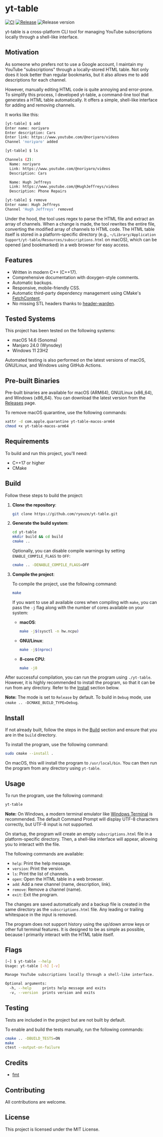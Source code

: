# yt-table

[![CI](https://github.com/ryouze/yt-table/actions/workflows/ci.yml/badge.svg)](https://github.com/ryouze/yt-table/actions/workflows/ci.yml)
[![Release](https://github.com/ryouze/yt-table/actions/workflows/release.yml/badge.svg)](https://github.com/ryouze/yt-table/actions/workflows/release.yml)
![Release version](https://img.shields.io/github/v/release/ryouze/yt-table)

yt-table is a cross-platform CLI tool for managing YouTube subscriptions locally through a shell-like interface.


## Motivation

As someone who prefers not to use a Google account, I maintain my YouTube "subscriptions" through a locally-stored HTML table. Not only does it look better than regular bookmarks, but it also allows me to add descriptions for each channel.

However, manually editing HTML code is quite annoying and error-prone. To simplify this process, I developed yt-table, a command-line tool that generates a HTML table automatically. It offers a simple, shell-like interface for adding and removing channels.

It works like this:

```sh
[yt-table] $ add
Enter name: noriyaro
Enter description: Cars
Enter link: https://www.youtube.com/@noriyaro/videos
Channel 'noriyaro' added
```

```sh
[yt-table] $ ls

Channels (2):
  Name: noriyaro
  Link: https://www.youtube.com/@noriyaro/videos
  Description: Cars

  Name: Hugh Jeffreys
  Link: https://www.youtube.com/@HughJeffreys/videos
  Description: Phone Repairs
```

```sh
[yt-table] $ remove
Enter name: Hugh Jeffreys
Channel 'Hugh Jeffreys' removed
```

Under the hood, the tool uses regex to parse the HTML file and extract an array of channels. When a change is made, the tool rewrites the entire file, converting the modified array of channels to HTML code. The HTML table itself is stored in a platform-specific directory (e.g., `~/Library/Application Support/yt-table/Resources/subscriptions.html` on macOS), which can be opened (and bookmarked) in a web browser for easy access.


## Features

- Written in modern C++ (C++17).
- Comprehensive documentation with doxygen-style comments.
- Automatic backups.
- Responsive, mobile-friendly CSS.
- Automatic third-party dependency management using CMake's [FetchContent](https://www.foonathan.net/2022/06/cmake-fetchcontent/).
- No missing STL headers thanks to [header-warden](https://github.com/ryouze/header-warden).


## Tested Systems

This project has been tested on the following systems:

- macOS 14.6 (Sonoma)
- Manjaro 24.0 (Wynsdey)
- Windows 11 23H2

Automated testing is also performed on the latest versions of macOS, GNU/Linux, and Windows using GitHub Actions.


## Pre-built Binaries

Pre-built binaries are available for macOS (ARM64), GNU/Linux (x86_64), and Windows (x86_64). You can download the latest version from the [Releases](../../releases) page.

To remove macOS quarantine, use the following commands:

```sh
xattr -d com.apple.quarantine yt-table-macos-arm64
chmod +x yt-table-macos-arm64
```


## Requirements

To build and run this project, you'll need:

- C++17 or higher
- CMake


## Build

Follow these steps to build the project:

1. **Clone the repository**:

    ```sh
    git clone https://github.com/ryouze/yt-table.git
    ```

2. **Generate the build system**:

    ```sh
    cd yt-table
    mkdir build && cd build
    cmake ..
    ```

    Optionally, you can disable compile warnings by setting `ENABLE_COMPILE_FLAGS` to `OFF`:

    ```sh
    cmake .. -DENABLE_COMPILE_FLAGS=OFF
    ```

3. **Compile the project**:

    To compile the project, use the following command:

    ```sh
    make
    ```

    If you want to use all available cores when compiling with `make`, you can pass the `-j` flag along with the number of cores available on your system:

    - **macOS**:

      ```sh
      make -j$(sysctl -n hw.ncpu)
      ```

    - **GNU/Linux**:

      ```sh
      make -j$(nproc)
      ```

    - **8-core CPU**:

      ```sh
      make -j8
      ```

After successful compilation, you can run the program using `./yt-table`. However, it is highly recommended to install the program, so that it can be run from any directory. Refer to the [Install](#install) section below.

**Note:** The mode is set to `Release` by default. To build in `Debug` mode, use `cmake .. -DCMAKE_BUILD_TYPE=Debug`.


## Install

If not already built, follow the steps in the [Build](#build) section and ensure that you are in the `build` directory.

To install the program, use the following command:

```sh
sudo cmake --install .
```

On macOS, this will install the program to `/usr/local/bin`. You can then run the program from any directory using `yt-table`.


## Usage

To run the program, use the following command:

```sh
yt-table
```

**Note:** On Windows, a modern terminal emulator like [Windows Terminal](https://github.com/microsoft/terminal) is recommended. The default Command Prompt will display UTF-8 characters correctly, but UTF-8 input is not supported.

On startup, the program will create an empty `subscriptions.html` file in a platform-specific directory. Then, a shell-like interface will appear, allowing you to interact with the file.

The following commands are available:

- `help`: Print the help message.
- `version`: Print the version.
- `ls`: Print the list of channels.
- `open`: Open the HTML table in a web browser.
- `add`: Add a new channel (name, description, link).
- `remove`: Remove a channel (name).
- `exit`: Exit the program.

The changes are saved automatically and a backup file is created in the same directory as the `subscriptions.html` file. Any leading or trailing whitespace in the input is removed.

The program does not support history using the up/down arrow keys or other full terminal features. It is designed to be as simple as possible, because I primarily interact with the HTML table itself.


## Flags

```sh
[~] $ yt-table --help
Usage: yt-table [-h] [-v]

Manage YouTube subscriptions locally through a shell-like interface.

Optional arguments:
  -h, --help     prints help message and exits
  -v, --version  prints version and exits
```


## Testing

Tests are included in the project but are not built by default.

To enable and build the tests manually, run the following commands:

```sh
cmake .. -DBUILD_TESTS=ON
make
ctest --output-on-failure
```


## Credits

- [fmt](https://github.com/fmtlib/fmt)


## Contributing

All contributions are welcome.


## License

This project is licensed under the MIT License.
